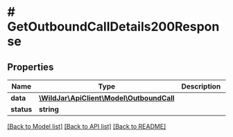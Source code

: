 # # GetOutboundCallDetails200Response

## Properties

Name | Type | Description | Notes
------------ | ------------- | ------------- | -------------
**data** | [**\WildJar\ApiClient\Model\OutboundCall**](OutboundCall.md) |  | [optional]
**status** | **string** |  | [optional]

[[Back to Model list]](../../README.md#models) [[Back to API list]](../../README.md#endpoints) [[Back to README]](../../README.md)
